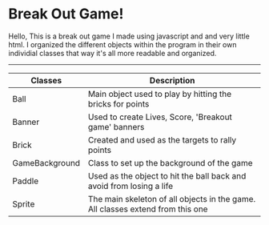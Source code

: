 # Break Out Game!
Hello, This is a break out game I made using javascript and and very little html.
I organized the different objects within the program in their own individial classes 
that way it's all more readable and organized. 
_____________
| Classes            | Description |
| -----------        | ----------- |
| Ball               |Main object used to play by hitting the bricks for points|
| Banner             |Used to create Lives, Score, 'Breakout game' banners|
| Brick              |Created and used as the targets to rally points|
| GameBackground     |Class to set up the background of the game|
| Paddle             |Used as the object to hit the ball back and avoid from losing a life|
| Sprite             |The main skeleton of all objects in the game. All classes extend from this one|


 